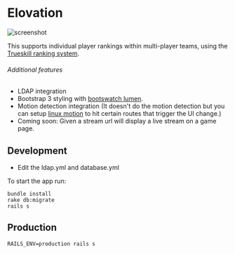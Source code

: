 Elovation
===========================

![screenshot](http://i.imgur.com/wpGWlsi.png)

This supports individual player rankings within multi-player teams, using the [Trueskill ranking system](http://research.microsoft.com/en-us/projects/trueskill/).

###### Additional features

* LDAP integration
* Bootstrap 3 styling with [bootswatch lumen](https://bootswatch.com/lumen/).
* Motion detection integration (It doesn't do the motion detection but you can setup [linux motion](http://www.lavrsen.dk/foswiki/bin/view/Motion/WebHome) to hit certain routes that trigger the UI change.)
* Coming soon: Given a stream url will display a live stream on a game page.

Development
---------------------------

 * Edit the ldap.yml and database.yml 

To start the app run:

```
bundle install
rake db:migrate
rails s
```

Production
---------------------------

```
RAILS_ENV=production rails s
```
